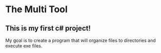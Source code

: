 # The Multi Tool

## This is my first c# project! 

My goal is to create a program that will organize files to directories and execute exe files.